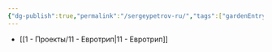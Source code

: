 ```yaml
---
{"dg-publish":true,"permalink":"/sergeypetrov-ru/","tags":["gardenEntry"]}
---
```


- [[1 - Проекты/11 - Евротрип\|11 - Евротрип]]